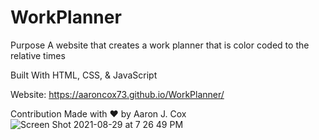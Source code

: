 # WorkPlanner


Purpose A website that creates a work planner that is color coded to the relative times

Built With HTML, CSS, & JavaScript

Website: https://aaroncox73.github.io/WorkPlanner/

Contribution Made with ❤️ by Aaron J. Cox 
![Screen Shot 2021-08-29 at 7 26 49 PM](https://user-images.githubusercontent.com/87509934/131273393-1abad096-cdc3-410f-bab5-0fce962dfd56.png)
